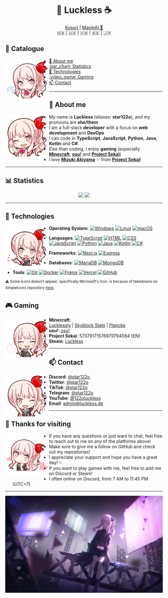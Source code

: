 <h1 align="center">
  🌙 Luckless ☕️
</h1>

<p align="center">
  <a href="https://github.com/KosoriDev">Kosori</a> | <a href="https://github.com/mapleai-lol">MapleAI 🍁</a>
  <br/>
  🇬🇧 | 🇺🇸 | 🇻🇳 | 🇩🇪 | 🇯🇵
</p>

## :book: Catalogue

<a href="https://github.com/star122o"><img align="left" width="140" src="./img/worried.png" /></a>

- [:tea: About me ](#about-me)
- [:bar\_chart: Statistics ](#statistics)
- [:hammer: Technologies ](#technologies)
- [:video\_game: Gaming ](#gaming)
- [:mailbox: Contact ](#contact)

---

## :tea: About me <a id="about-me"/>

<a href="https://github.com/star122o"><img align="left" width="140" src="./img/hi.png" /></a>

- My name is **Luckless** (aliases: **star122o**), and my pronouns are **she/them**
- I am a full-stack **developer** with a focus on **web development** and **DevOps**
- I can code in **TypeScript**, **JavaScript**, **Python**, **Java**, **Kotlin** and **C#**.
- Else than coding, I enjoy **gaming** (especially **[Minecraft](https://minecraft.net)**, **[osu!](https://osu.ppy.sh)** and **[Project Sekai](https://colorfulstage.com)**)
- I love **[Mizuki Akiyama](https://colorfulstage.com/characters/nightcordat2500/mizuki/)** :sparkles: from **[Project Sekai](https://colorfulstage.com)**!

---

## :bar_chart: Statistics <a id="statistics"/>

<p align="center"><img width="40%" src="https://github-readme-stats.vercel.app/api?username=star122o&show_icons=true&count_private=true&theme=monokai&hide_border=true&bg_color=0D1117"/> <img 
width="30%" src="https://github-readme-stats.vercel.app/api/top-langs/?username=star122o&show_icons=true&count_private=true&theme=monokai&hide_border=true&bg_color=0D1117&layout=compact"/>
</p>

---

## :hammer: Technologies <a id="technologies"/>

<a href="https://github.com/star122o"><img align="left" width="140" src="./img/point.png" /></a>

- **Operating System**: [![Windows](https://img.shields.io/badge/-Windows-gray?logo=windows)](https://www.microsoft.com/en-us/windows) [![Linux](https://img.shields.io/badge/-Linux-gray?logo=linux)](https://kernel.org/) [![macOS](https://img.shields.io/badge/-macOS-gray?logo=apple)](https://apple.com/macos/)

- **Languages**: [![TypeScript](https://img.shields.io/badge/-TypeScript-gray?logo=typescript)](https://typescriptlang.org/) [![HTML](https://img.shields.io/badge/-HTML5-gray?logo=html5)](https://developer.mozilla.org/en-US/docs/Web/HTML) [![CSS](https://img.shields.io/badge/-CSS3-gray?logo=css3)](https://developer.mozilla.org/en-US/docs/Web/CSS) [![JavaScript](https://img.shields.io/badge/-JavaScript-gray?logo=javascript)](https://developer.mozilla.org/en-US/docs/Web/JavaScript) [![Python](https://img.shields.io/badge/-Python-gray?logo=python)](https://python.org/) [![Java](https://img.shields.io/badge/-Java-gray?logo=openjdk)](https://oracle.com/java/) [![Kotlin](https://img.shields.io/badge/-Kotlin-gray?logo=kotlin)](https://kotlinlang.org/) [![C#](https://img.shields.io/badge/-C%23-gray?logo=csharp)](https://learn.microsoft.com/en-us/dotnet/csharp/)

- **Frameworks**: [![Next.js](https://img.shields.io/badge/-Next.js-gray?logo=nextdotjs)](https://nextjs.org/) [![Express](https://img.shields.io/badge/-Express-gray?logo=express)](https://expressjs.com/)

- **Databases**: [![MariaDB](https://img.shields.io/badge/-MariaDB-gray?logo=mariadb)](https://mariadb.org/) [![MongoDB](https://img.shields.io/badge/-MongoDB-gray?logo=mongodb)](https://mongodb.com/)

- **Tools**: [![Git](https://img.shields.io/badge/-Git-gray?logo=git)](https://git-scm.com/) [![Docker](https://img.shields.io/badge/-Docker-gray?logo=docker)](https://docker.com/) [![Figma](https://img.shields.io/badge/-Figma-gray?logo=figma)](https://figma.com/) [![Vercel](https://img.shields.io/badge/-Vercel-gray?logo=vercel)](https://vercel.com/) [![GitHub](https://img.shields.io/badge/-GitHub-gray?logo=github)](https://github.com/)

<sup>:warning: Some Icons doesn't appear, specifically Microsoft's Icon, is because of takedowns on SimpleIcons repository [here](https://github.com/simple-icons/simple-icons/issues/11236).</sup>

## :video_game: Gaming <a id="gaming"/>

<a href="https://github.com/star122o"><img align="left" width="140" src="./img/smile.png" /></a>

- **Minecraft**:
  - [Lucklessly](https://mine.ly/Lucklessly) | [Skyblock Stats](https://sky.shiiyu.moe/stats/Lucklessly) | [Plancke](https://plancke.io/hypixel/player/stats/Lucklessly)
- **osu!**: [osu!](https://osu.ppy.sh/users/35650471)
- **Project Sekai**: 57379171576979794564 (EN)
- **Steam**: [Luckless](https://steamcommunity.com/id/lucklessowo)

---

## :mailbox: Contact <a id="contact"/>

<a href="https://github.com/star122o"><img align="left" width="140" src="./img/wave.png" /></a>

- **Discord**: [@star122o](https://discord.com/users/1245349618905255946)
- **Twitter**: [@star122o](https://twitter.com/star122o)
- **TikTok**: [@star122o](https://tiktok.com/@star122o)
- **Telegram**: [@star122o](https://t.me/star122o)
- **YouTube**: [@122oluckless](https://youtube.com/@122oluckless)
- **Email**: [admin@luckless.de](mailto:admin@luckless.de)

---

## :wave: Thanks for visiting <a id="thanks-for-visiting"/>

<a href="https://github.com/star122o"><img align="left" width="140" src="./img/love.png" /></a>

- If you have any questions or just want to chat, feel free to reach out to me on any of the platforms above!
- Make sure to give me a follow on GitHub and check out my repositories!
- I appreciate your support and hope you have a great day! :sparkles:
- If you want to play games with me, feel free to add me on Discord or Steam!
- I often online on Discord, from 7 AM to 11:45 PM (UTC+7)

---

![Banner](./img/bg.png)

